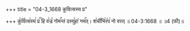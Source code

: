 +++
title = "04-3_1668 कुवित्सस्य प्र"

+++
कु꣣वि꣡त्स꣢स्य꣣ प्र꣢꣫ हि व꣣ज्रं꣡ गोम꣢꣯न्तं दस्यु꣣हा꣡ गम꣢꣯त्। श꣡ची꣢भि꣣र꣡प꣢ नो वरत् ॥ 04-3:1668 ॥ ॥4 (फी)॥